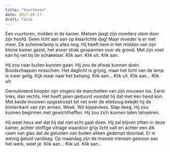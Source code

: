 ```yaml
---
title: "Vuurtoren"
date: 2017-05-17
draft: false
---
```


Een vuurtoren, midden in de kamer. Meteen jaagt zijn moeders stem door zijn hoofd. Geen licht aan aan op klaarlichte dag! Maar moeder is er niet meer. De schemerlamp is alles nog.<!-- more --> Hij heeft hem in het midden van zijn kleine kamer gezet, het snoer strak gespannen over de grond. Met zijn voet kan hij net bij de schakelaar. Klik aan. Klik uit. Klik aan.

Hij zou naar buiten kunnen gaan. Hij zou de afwas kunnen doen. Boodschappen misschien. Het daglicht is grijzig, maar het licht van de lamp is meer gelig. Kijk maar naar het behang. Klik aan... Klik uit. Klik aan... Klik uit.

Geroutineerd knopen zijn vingers de manchetten van zijn mouwen los. Eerst links, dan rechts. Het heeft jaren geduurd voordat hij dat met één hand kon. Met beide mouwen opgestroopt tot net over de elleboog bekijkt hij de binnenkant van zijn armen. Week. Wit kippevlees. Slap deeg. Hij zou kunnen beginnen met gewichtheffen. Hij zou zich kunnen laten tatoeëren.

Hij weet heus wel dat hij dat niet echt gaat doen. Hij zal blijven zitten in deze kamer, achter stoffige vitrage waardoor grijs licht valt en achter een dik raam van glas dat de geluiden van buiten alleen gedempt doorlaat. Er is weinig geluid vandaag. Op maandag zijn de meeste mensen gewoon aan het werk, weet je. Klik aan... Klik uit. Klik aan... 

